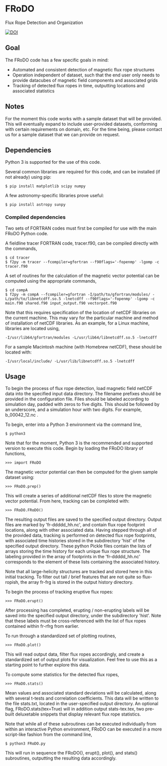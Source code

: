 # FRoDO
Flux Rope Detection and Organization

[![DOI](https://zenodo.org/badge/90994349.svg)](https://zenodo.org/badge/latestdoi/90994349)

## Goal

The FRoDO code has a few specific goals in mind:
- Automated and consistent detection of magnetic flux rope structures
- Operation independent of dataset, such that the end user only needs to provide datacubes of magnetic field components and associated grids
- Tracking of detected flux ropes in time, outputting locations and associated statistics

## Notes

For the moment this code works with a sample dataset that will be provided. This will eventually expand to include user-provided datasets, conforming with certain requirements on domain, etc. For the time being, please contact us for a sample dataset that we can provide on request.

## Dependencies

Python 3 is supported for the use of this code.

Several common libraries are required for this code, and can be installed (if not already) using pip:

    $ pip install matplotlib scipy numpy

A few astronomy-specific libraries prove useful:

    $ pip install astropy sunpy

### Compiled dependencies

Two sets of FORTRAN codes must first be compiled for use with the main FRoDO Python code.

A fieldline tracer FORTRAN code, tracer.f90, can be compiled directly with the commands,

    $ cd tracer
    $ f2py -m tracer --fcompiler=gfortran --f90flags='-fopenmp' -lgomp -c tracer.f90

A set of routines for the calculation of the magnetic vector potential can be computed using the appropriate commands,

    $ cd compA
    $ f2py -m compA --fcompiler=gfortran -I/path/to/gfortran/modules/ -L/path/to/libnetcdff.so.5 -lnetcdff --f90flags='-fopenmp' -lgomp -c main.f90 shared.f90 input_output.f90 vectorpot.f90

Note that this requires specification of the location of netCDF libraries on the current machine. This may vary for the particular machine and method of installation of netCDF libraries. As an example, for a Linux machine, libraries are located using,

    -I/usr/lib64/gfortran/modules -L/usr/lib64/libnetcdff.so.5 -lnetcdff

For a sample Macintosh machine (with Homebrew netCDF), these should be located with:

    -I/usr/local/include/ -L/usr/lib/libnetcdff.so.5 -lnetcdff

## Usage

To begin the process of flux rope detection, load magnetic field netCDF data into the specified input data directory. The filename prefixes should be provided in the configuration file. Files should be labeled according to simulation day, padded with zeros to five digits. This should be followed by an underscore, and a simulation hour with two digits. For example, b_00042_12.nc .

To begin, enter into a Python 3 environment via the command line,

    $ python3

Note that for the moment, Python 3 is the recommended and supported version to execute this code. Begin by loading the FRoDO library of functions,

    >>> import FRoDO

The magnetic vector potential can then be computed for the given sample dataset using:

    >>> FRoDO.prep()

This will create a series of additional netCDF files to store the magnetic vector potential. From here, tracking can be completed with:

    >>> FRoDO.FRoDO()

The resulting output files are saved to the specified output directory. Output files are marked by 'fr-ddddd_hh.nc', and contain flux rope footprint locations, along with other associated data. Having stepped through all of the provided data, tracking is performed on detected flux rope footprints, with associated time histories stored in the subdirectory 'hist' of the specified output directory. These python Pickle files contain the lists of arrays storing the time history for each unique flux rope structure. The labeling provided in the array of footprints in the 'fr-ddddd_hh.nc' corresponds to the element of these lists containing the associated history.

Note that all large-helicity structures are tracked and stored here in this initial tracking. To filter out tall / brief features that are not quite so flux-ropish, the array fr-frg is stored in the output history directory.

To begin the process of tracking eruptive flux ropes:

    >>> FRoDO.erupt()

After processing has completed, erupting / non-erupting labels will be saved into the specified output directory, under the subdirectory 'hist'. Note that these labels must be cross-referenced with the list of flux ropes contained within fr-rfrg from earlier.

To run through a standardized set of plotting routines,

    >>> FRoDO.plot()

This will read output data, filter flux ropes accordingly, and create a standardized set of output plots for visualization. Feel free to use this as a starting point to further explore this data.

To compute some statistics for the detected flux ropes,

    >>> FRoDO.stats()

Mean values and associated standard deviations will be calculated, along with several t-tests and correlation coefficients. This data will be written to the file stats.txt, located in the user-specified output directory. An optional flag, FRoDO.stats(tex=True) will in addition output stats-tex.tex, two pre-built deluxetable snippets that display relevant flux rope statistics.

Note that while all of these subroutines can be executed individually from within an interactive Python environment, FRoDO can be executed in a more script-like fashion from the command line,

    $ python3 FRoDO.py

This will run in sequence the FRoDO(), erupt(), plot(), and stats() subroutines, outputting the resulting data accordingly.
